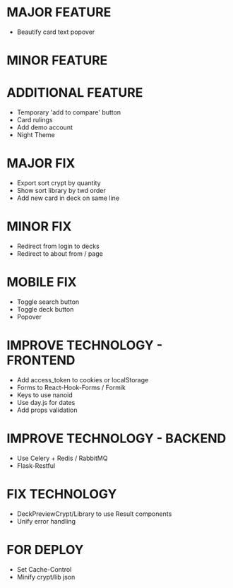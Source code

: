 # MAJOR FEATURE
* Beautify card text popover

# MINOR FEATURE

# ADDITIONAL FEATURE
* Temporary 'add to compare' button
* Card rulings
* Add demo account
* Night Theme

# MAJOR FIX
* Export sort crypt by quantity
* Show sort library by twd order
* Add new card in deck on same line

# MINOR FIX
* Redirect from login to decks
* Redirect to about from / page

# MOBILE FIX
* Toggle search button
* Toggle deck button
* Popover

# IMPROVE TECHNOLOGY - FRONTEND
* Add access_token to cookies or localStorage
* Forms to React-Hook-Forms / Formik
* Keys to use nanoid
* Use day.js for dates
* Add props validation

# IMPROVE TECHNOLOGY - BACKEND
* Use Celery + Redis / RabbitMQ
* Flask-Restful

# FIX TECHNOLOGY
* DeckPreviewCrypt/Library to use Result components
* Unify error handling

# FOR DEPLOY
* Set Cache-Control
* Minify crypt/lib json
